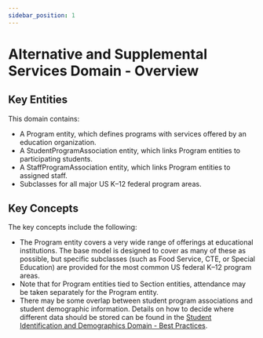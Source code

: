 ```yaml
---
sidebar_position: 1
---
```



# Alternative and Supplemental Services Domain - Overview

## Key Entities

This domain contains:

* A Program entity, which defines programs with services offered by an
    education organization.
* A StudentProgramAssociation entity, which links Program entities to
    participating students.
* A StaffProgramAssociation entity, which links Program entities to assigned
    staff.
* Subclasses for all major US K–12 federal program areas.

## Key Concepts

The key concepts include the following:

* The Program entity covers a very wide range of offerings at educational
    institutions. The base model is designed to cover as many of these as
    possible, but specific subclasses (such as Food Service, CTE, or Special
    Education) are provided for the most common US federal K–12 program areas.
* Note that for Program entities tied to Section entities, attendance may be
    taken separately for the Program entity.
* There may be some overlap between student program associations and student
    demographic information. Details on how to decide where different data
    should be stored can be found in the [Student Identification and
    Demographics Domain - Best Practices](../student-identification-and-demographics-domain/best-practices.md).
